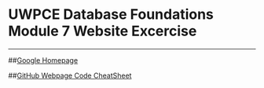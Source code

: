 # UWPCE Database Foundations Module 7 Website Excercise
---
##[Google Homepage](https://www.google.com "Google's Homepage")

##[GitHub Webpage Code CheatSheet](https://github.com/adam-p/markdown-here/wiki/Markdown-Cheatsheet)
